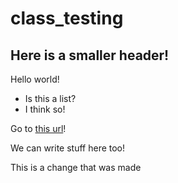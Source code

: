 # class_testing

## Here is a smaller header!

Hello world!

  * Is this a list?
  * I think so!
  
Go to [this url](https://www.python.org/downloads/)!

We can write stuff here too!

This is a change that was made
